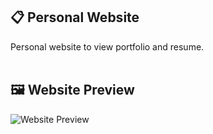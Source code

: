 ## 📋 Personal Website
Personal website to view portfolio and resume.
<br/><br/>


## 🖼 Website Preview
![Website Preview](https://user-images.githubusercontent.com/61520877/178793524-b40aa3a3-01d2-4bc8-96fa-408ff87aa464.png)
